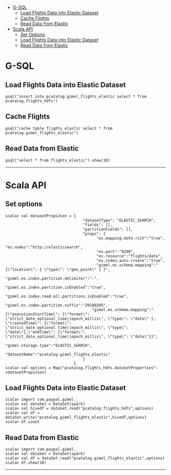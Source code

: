 
* [G-SQL](#g--sql)
    * [Load Flights Data into Elastic Dataset](#load-flights-data-into-elastic-dataset)
    * [Cache Flights](#cache-flights)
    * [Read Data from Elastic](#read-data-from-elastic)
* [Scala API](#scala-api)
    * [Set Options](#set-options)
    * [Load Flights Data into Elastic Dataset](#load-flights-data-into-elastic-dataset)
    * [Read Data from Elastic](#read-data-from-elastic)
   
# G-SQL

## Load Flights Data into Elastic Dataset
```
gsql("insert into pcatalog.gimel_flights_elastic select * from pcatalog.flights_hdfs")
```

## Cache Flights 
```
gsql("cache table flights_elastic select * from  pcatalog.gimel_flights_elastic")
```

## Read Data from Elastic
```
gsql("select * from flights_elastic").show(10)
```
______________________________________________________

# Scala API

## Set options
```
scala> val datasetPropsJson = {
                                  "datasetType": "ELASTIC_SEARCH",
                                  "fields": [],
                                  "partitionFields": [],
                                  "props": {
                                		"es.mapping.date.rich":"true",
                                		"es.nodes":"http://elasticsearch",
                                		"es.port":"9200",
                                		"es.resource":"flights/data",
                                		"es.index.auto.create":"true",
                                		"gimel.es.schema.mapping":"{\"location\": { \"type\": \"geo_point\" } }",
                              		  "gimel.es.index.partition.delimiter":"-",
                              		  "gimel.es.index.partition.isEnabled":"true",
                              		  "gimel.es.index.read.all.partitions.isEnabled":"true",
                              		  "gimel.es.index.partition.suffix":"20180205",
                              		  "gimel.es.schema.mapping":"{\"executionStartTime\": {\"format\": \"strict_date_optional_time||epoch_millis\", \"type\": \"date\" }, \"createdTime\": {\"format\": \"strict_date_optional_time||epoch_millis\", \"type\": \"date\"},\"endTime\": {\"format\": \"strict_date_optional_time||epoch_millis\", \"type\": \"date\"}}",
                              		  "gimel.storage.type":"ELASTIC_SEARCH",
                              		  "datasetName":"pcatalog.gimel_flights_elastic"
                                  }
                              }
scala> val options = Map("pcatalog.flights_hdfs.dataSetProperties"->datasetPropsJson)
```

## Load Flights Data into Elastic Dataset
```
scala> import com.paypal.gimel._
scala> val dataSet = DataSet(spark)
scala> val hivedf = dataSet.read("pcatalog.flights_hdfs",options)
scala> val df = dataSet.write("pcatalog.gimel_flights_elastic",hivedf,options)
scala> df.count
```

## Read Data from Elastic
```
scala> import com.paypal.gimel._
scala> val dataSet = DataSet(spark)
scala> val df = dataSet.read("pcatalog.gimel_flights_elastic",options)
scala> df.show(10)
```
_________________________________________________



